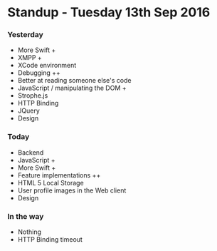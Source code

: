 # Standup - Tuesday 13th Sep 2016

### Yesterday
- More Swift +
- XMPP +
- XCode environment
- Debugging ++
- Better at reading someone else's code
- JavaScript / manipulating the DOM +
- Strophe.js
- HTTP Binding
- JQuery
- Design

### Today
- Backend
- JavaScript +
- More Swift +
- Feature implementations ++
- HTML 5 Local Storage
- User profile images in the Web client
- Design

### In the way
- Nothing
- HTTP Binding timeout
